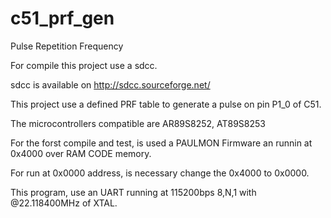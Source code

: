 # c51_prf_gen
Pulse Repetition Frequency

For compile this project use a sdcc.

sdcc is available on http://sdcc.sourceforge.net/

This project use a defined PRF table to generate a pulse on pin P1_0 of C51.

The microcontrollers compatible are AR89S8252, AT89S8253

For the forst compile and test, is used a PAULMON Firmware an runnin at 0x4000 over RAM CODE memory.

For run at 0x0000 address, is necessary change the 0x4000 to 0x0000.

This program, use an UART running at 115200bps 8,N,1 with @22.118400MHz of XTAL.
